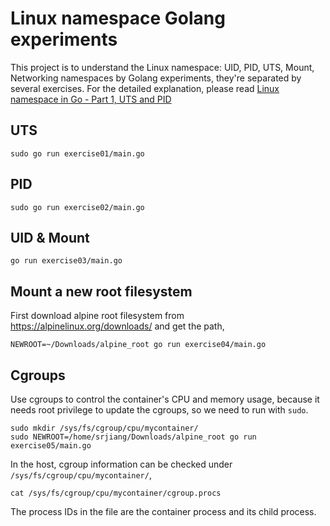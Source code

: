 # Linux namespace Golang experiments
This project is to understand the Linux namespace: UID, PID, UTS, Mount, Networking namespaces by Golang experiments,
they're separated by several exercises.
For the detailed explanation, please read [Linux namespace in Go - Part 1, UTS and PID](https://songrgg.github.io/programming/linux-namespace-part01-uts-pid/)

## UTS
```shell
sudo go run exercise01/main.go
```

## PID
```shell
sudo go run exercise02/main.go
```

## UID & Mount
```shell
go run exercise03/main.go
```

## Mount a new root filesystem
First download alpine root filesystem from https://alpinelinux.org/downloads/ and get the path,
```shell
NEWROOT=~/Downloads/alpine_root go run exercise04/main.go
```

## Cgroups
Use cgroups to control the container's CPU and memory usage, because it needs root privilege to update the cgroups, so we need to run with `sudo`.

```shell
sudo mkdir /sys/fs/cgroup/cpu/mycontainer/
sudo NEWROOT=/home/srjiang/Downloads/alpine_root go run exercise05/main.go
```

In the host, cgroup information can be checked under `/sys/fs/cgroup/cpu/mycontainer/`,
```shell
cat /sys/fs/cgroup/cpu/mycontainer/cgroup.procs
```
The process IDs in the file are the container process and its child process.
